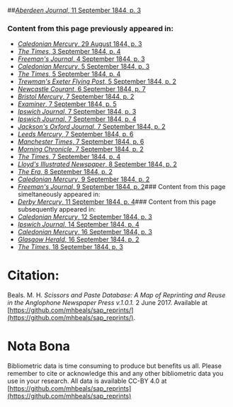 ##[*Aberdeen Journal*, 11 September 1844, p. 3](https://mhbeals.github.io/sap_html/Aberdeen-Journal/Aberdeen-Journal-11-September-1844-p-3)

### Content from this page previously appeared in:
+ [*Caledonian Mercury*, 29 August 1844, p. 3](https://mhbeals.github.io/sap_html/Caledonian-Mercury/Caledonian-Mercury-29-August-1844-p-3)
+ [*The Times*, 3 September 1844, p. 4](https://mhbeals.github.io/sap_html/The-Times/The-Times-3-September-1844-p-4)
+ [*Freeman's Journal*, 4 September 1844, p. 3](https://mhbeals.github.io/sap_html/Freeman's-Journal/Freeman's-Journal-4-September-1844-p-3)
+ [*Caledonian Mercury*, 5 September 1844, p. 3](https://mhbeals.github.io/sap_html/Caledonian-Mercury/Caledonian-Mercury-5-September-1844-p-3)
+ [*The Times*, 5 September 1844, p. 4](https://mhbeals.github.io/sap_html/The-Times/The-Times-5-September-1844-p-4)
+ [*Trewman's Exeter Flying Post*, 5 September 1844, p. 2](https://mhbeals.github.io/sap_html/Trewman's-Exeter-Flying-Post/Trewman's-Exeter-Flying-Post-5-September-1844-p-2)
+ [*Newcastle Courant*, 6 September 1844, p. 7](https://mhbeals.github.io/sap_html/Newcastle-Courant/Newcastle-Courant-6-September-1844-p-7)
+ [*Bristol Mercury*, 7 September 1844, p. 2](https://mhbeals.github.io/sap_html/Bristol-Mercury/Bristol-Mercury-7-September-1844-p-2)
+ [*Examiner*, 7 September 1844, p. 5](https://mhbeals.github.io/sap_html/Examiner/Examiner-7-September-1844-p-5)
+ [*Ipswich Journal*, 7 September 1844, p. 3](https://mhbeals.github.io/sap_html/Ipswich-Journal/Ipswich-Journal-7-September-1844-p-3)
+ [*Ipswich Journal*, 7 September 1844, p. 4](https://mhbeals.github.io/sap_html/Ipswich-Journal/Ipswich-Journal-7-September-1844-p-4)
+ [*Jackson's Oxford Journal*, 7 September 1844, p. 2](https://mhbeals.github.io/sap_html/Jackson's-Oxford-Journal/Jackson's-Oxford-Journal-7-September-1844-p-2)
+ [*Leeds Mercury*, 7 September 1844, p. 6](https://mhbeals.github.io/sap_html/Leeds-Mercury/Leeds-Mercury-7-September-1844-p-6)
+ [*Manchester Times*, 7 September 1844, p. 6](https://mhbeals.github.io/sap_html/Manchester-Times/Manchester-Times-7-September-1844-p-6)
+ [*Morning Chronicle*, 7 September 1844, p. 2](https://mhbeals.github.io/sap_html/Morning-Chronicle/Morning-Chronicle-7-September-1844-p-2)
+ [*The Times*, 7 September 1844, p. 4](https://mhbeals.github.io/sap_html/The-Times/The-Times-7-September-1844-p-4)
+ [*Lloyd's Illustrated Newspaper*, 8 September 1844, p. 2](https://mhbeals.github.io/sap_html/Lloyd's-Illustrated-Newspaper/Lloyd's-Illustrated-Newspaper-8-September-1844-p-2)
+ [*The Era*, 8 September 1844, p. 2](https://mhbeals.github.io/sap_html/The-Era/The-Era-8-September-1844-p-2)
+ [*Caledonian Mercury*, 9 September 1844, p. 2](https://mhbeals.github.io/sap_html/Caledonian-Mercury/Caledonian-Mercury-9-September-1844-p-2)
+ [*Freeman's Journal*, 9 September 1844, p. 2](https://mhbeals.github.io/sap_html/Freeman's-Journal/Freeman's-Journal-9-September-1844-p-2)### Content from this page simeltaneously appeared in:
+ [*Derby Mercury*, 11 September 1844, p. 4](https://mhbeals.github.io/sap_html/Derby-Mercury/Derby-Mercury-11-September-1844-p-4)### Content from this page subsequently appeared in:
+ [*Caledonian Mercury*, 12 September 1844, p. 3](https://mhbeals.github.io/sap_html/Caledonian-Mercury/Caledonian-Mercury-12-September-1844-p-3)
+ [*Ipswich Journal*, 14 September 1844, p. 4](https://mhbeals.github.io/sap_html/Ipswich-Journal/Ipswich-Journal-14-September-1844-p-4)
+ [*Caledonian Mercury*, 16 September 1844, p. 3](https://mhbeals.github.io/sap_html/Caledonian-Mercury/Caledonian-Mercury-16-September-1844-p-3)
+ [*Glasgow Herald*, 16 September 1844, p. 2](https://mhbeals.github.io/sap_html/Glasgow-Herald/Glasgow-Herald-16-September-1844-p-2)
+ [*The Times*, 18 September 1844, p. 3](https://mhbeals.github.io/sap_html/The-Times/The-Times-18-September-1844-p-3)
                    
# Citation: 

Beals. M. H. *Scissors and Paste Database: A Map of Reprinting and Reuse in the Anglophone Newspaper Press v.1.0.1.* 2 June 2017. Available at [https://github.com/mhbeals/sap_reprints/](https://github.com/mhbeals/sap_reprints/). 
                    
# Nota Bona

Bibliometric data is time consuming to produce but benefits us all. Please remember to cite or acknowledge this and any other bibliometric data you use in your research. All data is available CC-BY 4.0 at [https://github.com/mhbeals/sap_reprints](https://github.com/mhbeals/sap_reprints)